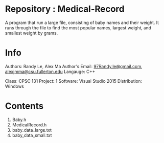 # Repository : Medical-Record

A program that run a large file, consisting of baby names and their weight. It runs through the file to find the most popular names, largest weight, and smallest weight by grams.

# Info
Authors: Randy Le, Alex Ma
Author's Email: 97Randy.le@gmail.com, alexjmma@csu.fullerton.edu
Langauge: C++

Class: CPSC 131
Project: 1
Software: Visual Studio 2015
Distribution: Windows

# Contents
1. Baby.h
2. MedicalRecord.h
3. baby_data_large.txt
4. baby_data_small.txt
